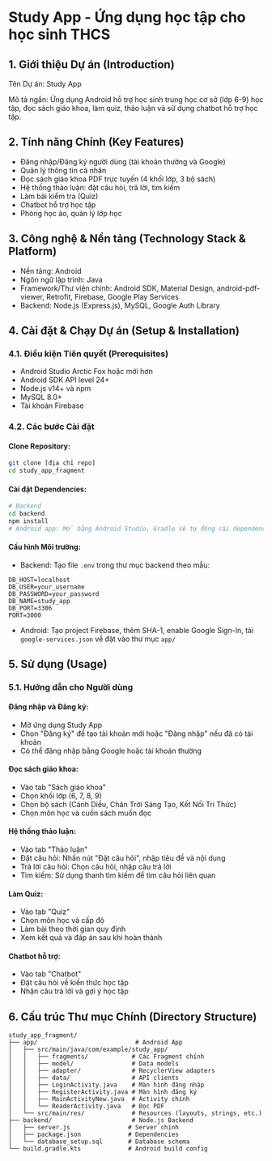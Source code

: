 # Study App - Ứng dụng học tập cho học sinh THCS

## 1. Giới thiệu Dự án (Introduction)
Tên Dự án: Study App

Mô tả ngắn: Ứng dụng Android hỗ trợ học sinh trung học cơ sở (lớp 6-9) học tập, đọc sách giáo khoa, làm quiz, thảo luận và sử dụng chatbot hỗ trợ học tập.

## 2. Tính năng Chính (Key Features)
- Đăng nhập/Đăng ký người dùng (tài khoản thường và Google)
- Quản lý thông tin cá nhân
- Đọc sách giáo khoa PDF trực tuyến (4 khối lớp, 3 bộ sách)
- Hệ thống thảo luận: đặt câu hỏi, trả lời, tìm kiếm
- Làm bài kiểm tra (Quiz)
- Chatbot hỗ trợ học tập
- Phòng học ảo, quản lý lớp học

## 3. Công nghệ & Nền tảng (Technology Stack & Platform)
- Nền tảng: Android
- Ngôn ngữ lập trình: Java
- Framework/Thư viện chính: Android SDK, Material Design, android-pdf-viewer, Retrofit, Firebase, Google Play Services
- Backend: Node.js (Express.js), MySQL, Google Auth Library

## 4. Cài đặt & Chạy Dự án (Setup & Installation)
### 4.1. Điều kiện Tiên quyết (Prerequisites)
- Android Studio Arctic Fox hoặc mới hơn
- Android SDK API level 24+
- Node.js v14+ và npm
- MySQL 8.0+
- Tài khoản Firebase

### 4.2. Các bước Cài đặt
#### Clone Repository:
```bash
git clone [địa chỉ repo]
cd study_app_fragment
```
#### Cài đặt Dependencies:
```bash
# Backend
cd backend
npm install
# Android app: Mở bằng Android Studio, Gradle sẽ tự động cài dependencies
```
#### Cấu hình Môi trường:
- Backend: Tạo file `.env` trong thư mục backend theo mẫu:
```
DB_HOST=localhost
DB_USER=your_username
DB_PASSWORD=your_password
DB_NAME=study_app
DB_PORT=3306
PORT=3000
```
- Android: Tạo project Firebase, thêm SHA-1, enable Google Sign-In, tải `google-services.json` về đặt vào thư mục `app/`


## 5. Sử dụng (Usage)
### 5.1. Hướng dẫn cho Người dùng 
#### Đăng nhập và Đăng ký:
- Mở ứng dụng Study App
- Chọn "Đăng ký" để tạo tài khoản mới hoặc "Đăng nhập" nếu đã có tài khoản
- Có thể đăng nhập bằng Google hoặc tài khoản thường

#### Đọc sách giáo khoa:
- Vào tab "Sách giáo khoa"
- Chọn khối lớp (6, 7, 8, 9)
- Chọn bộ sách (Cánh Diều, Chân Trời Sáng Tạo, Kết Nối Tri Thức)
- Chọn môn học và cuốn sách muốn đọc

#### Hệ thống thảo luận:
- Vào tab "Thảo luận"
- Đặt câu hỏi: Nhấn nút "Đặt câu hỏi", nhập tiêu đề và nội dung
- Trả lời câu hỏi: Chọn câu hỏi, nhập câu trả lời
- Tìm kiếm: Sử dụng thanh tìm kiếm để tìm câu hỏi liên quan

#### Làm Quiz:
- Vào tab "Quiz"
- Chọn môn học và cấp độ
- Làm bài theo thời gian quy định
- Xem kết quả và đáp án sau khi hoàn thành

#### Chatbot hỗ trợ:
- Vào tab "Chatbot"
- Đặt câu hỏi về kiến thức học tập
- Nhận câu trả lời và gợi ý học tập


## 6. Cấu trúc Thư mục Chính (Directory Structure)
```
study_app_fragment/
├── app/                           # Android App
│   ├── src/main/java/com/example/study_app/
│   │   ├── fragments/            # Các Fragment chính
│   │   ├── model/                # Data models
│   │   ├── adapter/              # RecyclerView adapters
│   │   ├── data/                 # API clients
│   │   ├── LoginActivity.java    # Màn hình đăng nhập
│   │   ├── RegisterActivity.java # Màn hình đăng ký
│   │   ├── MainActivityNew.java  # Activity chính
│   │   └── ReaderActivity.java   # Đọc PDF
│   └── src/main/res/             # Resources (layouts, strings, etc.)
├── backend/                      # Node.js Backend
│   ├── server.js                # Server chính
│   ├── package.json             # Dependencies
│   └── database_setup.sql       # Database schema
└── build.gradle.kts             # Android build config
```


